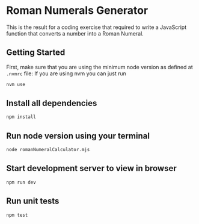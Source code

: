 # Roman Numerals Generator

This is the result for a coding exercise that required to write a JavaScript function that converts a number into a Roman Numeral.

## Getting Started

First, make sure that you are using the minimum node version as defined at `.nvmrc` file:
If you are using nvm you can just run

```bash
nvm use
```

## Install all dependencies

```bash
npm install
```

## Run node version using your terminal

```bash
node romanNumeralCalculator.mjs
```

## Start development server to view in browser

```bash
npm run dev
```

## Run unit tests

```bash
npm test
```
